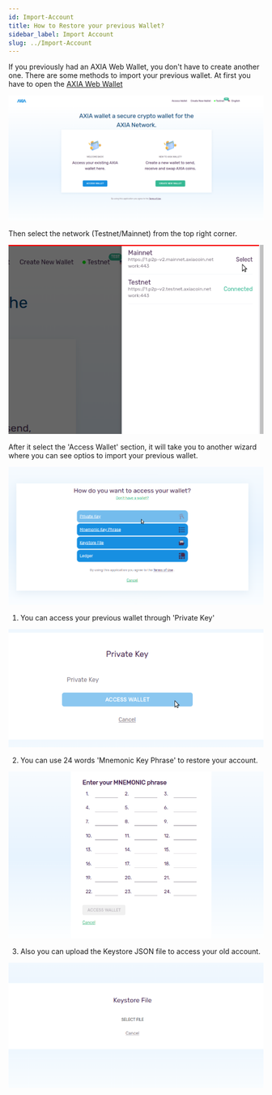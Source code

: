 ```yaml
---
id: Import-Account
title: How to Restore your previous Wallet?
sidebar_label: Import Account
slug: ../Import-Account
---
```


If you previously had an AXIA Web Wallet, you don't have to create another one. There are some methods to import your previous wallet. At first you have to open the [AXIA Web Wallet](https://wallet-v2.testnet.axiacoin.network/)

![pjs-01](../assets/webWallet/w1.png)

Then select the network (Testnet/Mainnet) from the top right corner.

![pjs-01](../assets/webWallet/w2.png)

After it select the 'Access Wallet' section, it will take you to another wizard where you can see optios to import your previous wallet.

![pjs-01](../assets/webWallet/w3.png)

1. You can access your previous wallet through 'Private Key'

![pjs-01](../assets/webWallet/w29.png)

2. You can use 24 words 'Mnemonic Key Phrase' to restore your account.

![pjs-01](../assets/webWallet/w30.png)

3. Also you can upload the Keystore JSON file to access your old account.

![pjs-01](../assets/webWallet/w31.png)

